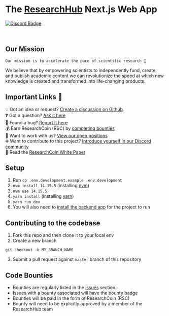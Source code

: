 <p align="left">    
    <h1 align="left">The <a aria-label="RH logo" href="https://researchhub.com">ResearchHub</a> Next.js Web App </h1>
</p>

<p align="left">
  <a aria-label="Join the community" href="https://discord.gg/ZcCYgcnUp5">
    <img alt="Discord Badge" src="https://badgen.net/badge/Join%20the%20community/Discord/yellow?icon=discord">
  </a>
</p>
<p align="center">&nbsp;</p>

## Our Mission

```
Our mission is to accelerate the pace of scientific research 🚀
```

We believe that by empowering scientists to independently fund, create, and publish academic content we can revolutionize the speed at which new knowledge is created and transformed into life-changing products.

## Important Links 👀

💡 Got an idea or request? [Create a discussion on Github](https://github.com/ResearchHub/researchhub-web-internal/discussions/categories/ideas-and-requests).  
❓ Got a question? [Ask it here](https://github.com/ResearchHub/researchhub-web-internal/discussions/categories/q-a)  
🐛 Found a bug? [Report it here](https://github.com/ResearchHub/researchhub-web-internal/discussions/categories/bugs)  
💰 Earn ResearchCoin (RSC) by [completing bounties](https://github.com/ResearchHub/researchhub-web/issues?q=is%3Aopen+is%3Aissue+label%3Abounty)  
🙌 Want to work with us? [View our open positions](https://www.notion.so/researchhub/Working-at-ResearchHub-6e0089f0e234407389eb889d342e5049)  
➕ Want to contribute to this project? [Introduce yourself in our Discord community](https://discord.gg/ZcCYgcnUp5)  
📰 Read the [ResearchCoin White Paper](https://www.researchhub.com/paper/819400/the-researchcoin-whitepaper)

## Setup

1. Run `cp .env.development.example .env.development`
1. `nvm install 14.15.5` (installing [nvm](https://github.com/nvm-sh/nvm#installing-and-updating))
1. `nvm use 14.15.5`
1. `yarn install` (installing [yarn](https://classic.yarnpkg.com/lang/en/docs/install/))
1. `yarn run dev`
1. You will also need to [install the backend app](https://github.com/ResearchHub/researchhub-backend) for the project to run

## Contributing to the codebase

1. Fork this repo and then clone it to your local env
2. Create a new branch

```
git checkout -b MY_BRANCH_NAME
```

3. Submit a pull request against `master` branch of this repository

## Code Bounties

- Bounties are regularly listed in the <a href="issues">issues</a> section.
- Issues with a bounty associated will have the bounty badge
- Bounties will be paid in the form of ResearchCoin (RSC)
- Bounty will need to be explicitly approved by a member of the ResearchHub team
